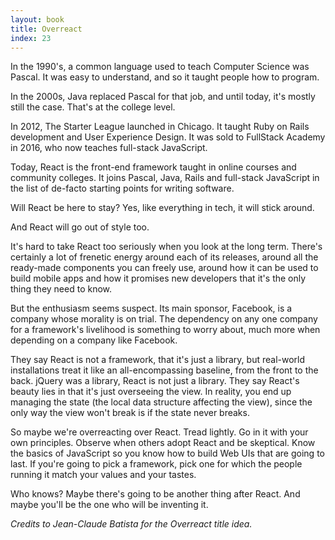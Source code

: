 ```yaml
---
layout: book
title: Overreact
index: 23
---
```


In the 1990's, a common language used to teach Computer Science was Pascal. It was easy to understand, and so it taught people how to program.

In the 2000s, Java replaced Pascal for that job, and until today, it's mostly still the case. That's at the college level.

In 2012, The Starter League launched in Chicago. It taught Ruby on Rails development and User Experience Design. It was sold to FullStack Academy in 2016, who now teaches full-stack JavaScript.

Today, React is the front-end framework taught in online courses and community colleges. It joins Pascal, Java, Rails and full-stack JavaScript in the list of de-facto starting points for writing software.

Will React be here to stay? Yes, like everything in tech, it will stick around.

And React will go out of style too.

It's hard to take React too seriously when you look at the long term. There's certainly a lot of frenetic energy around each of its releases, around all the ready-made components you can freely use, around how it can be used to build mobile apps and how it promises new developers that it's the only thing they need to know.

But the enthusiasm seems suspect. Its main sponsor, Facebook, is a company whose morality is on trial. The dependency on any one company for a framework's livelihood is something to worry about, much more when depending on a company like Facebook. 

They say React is not a framework, that it's just a library, but real-world installations treat it like an all-encompassing baseline, from the front to the back. jQuery was a library, React is not just a library. They say React's beauty lies in that it's just overseeing the view. In reality, you end up managing the state (the local data structure affecting the view), since the only way the view won't break is if the state never breaks.

So maybe we're overreacting over React. Tread lightly. Go in it with your own principles. Observe when others adopt React and be skeptical. Know the basics of JavaScript so you know how to build Web UIs that are going to last. If you're going to pick a framework, pick one for which the people running it match your values and your tastes.

Who knows? Maybe there's going to be another thing after React. And maybe you'll be the one who will be inventing it.

_Credits to Jean-Claude Batista for the Overreact title idea._
